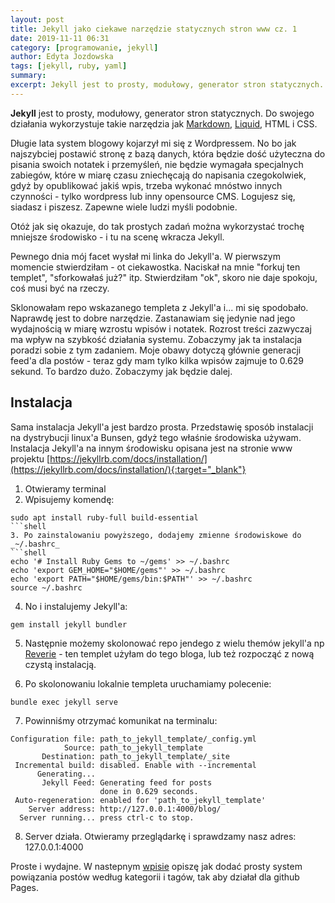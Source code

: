 ```yaml
---
layout: post
title: Jekyll jako ciekawe narzędzie statycznych stron www cz. 1
date: 2019-11-11 06:31
category: [programowanie, jekyll]
author: Edyta Jozdowska
tags: [jekyll, ruby, yaml]
summary:
excerpt: Jekyll jest to prosty, modułowy, generator stron statycznych. Do swojego działania wykorzystuje takie narzędzia jak Markdown, Liquid, HTML i CSS. 
---
```


**Jekyll** jest to prosty, modułowy, generator stron statycznych. Do swojego działania wykorzystuje takie narzędzia jak [Markdown](https://pl.wikipedia.org/wiki/Markdown), [Liquid](https://github.com/Shopify/liquid/wiki), HTML i CSS.

Długie lata system blogowy kojarzył mi się z Wordpressem. No bo jak najszybciej postawić stronę z bazą danych, która będzie dość użyteczna do pisania swoich notatek i przemyśleń, nie będzie wymagała specjalnych zabiegów, które w miarę czasu zniechęcają do napisania czegokolwiek, gdyż by opublikować jakiś wpis, trzeba wykonać mnóstwo innych czynności - tylko wordpress lub inny opensource CMS. Logujesz się, siadasz i piszesz. Zapewne wiele ludzi myśli podobnie.

Otóż jak się okazuje, do tak prostych zadań można wykorzystać trochę mniejsze środowisko - i tu na scenę wkracza Jekyll. 

Pewnego dnia mój facet wysłał mi linka do Jekyll'a. W pierwszym momencie stwierdziłam - ot ciekawostka. Naciskał na mnie "forkuj ten templet", "sforkowałaś już?" itp. Stwierdziłam "ok", skoro nie daje spokoju, coś musi być na rzeczy. 

Sklonowałam repo wskazanego templeta z Jekyll'a i... mi się spodobało. Naprawdę jest to dobre narzędzie. Zastanawiam się jedynie nad jego wydajnością w miarę wzrostu wpisów i notatek. Rozrost treści zazwyczaj ma wpływ na szybkość działania systemu. Zobaczymy jak ta instalacja poradzi sobie z tym zadaniem. Moje obawy dotyczą głównie generacji feed'a dla postów - teraz gdy mam tylko kilka wpisów zajmuje to 0.629 sekund. To bardzo dużo. Zobaczymy jak będzie dalej.

## Instalacja
Sama instalacja Jekyll'a jest bardzo prosta. Przedstawię sposób instalacji na dystrybucji linux'a Bunsen, gdyż tego właśnie środowiska używam. Instalacja Jekyll'a na innym środowisku opisana jest na stronie www projektu [https://jekyllrb.com/docs/installation/](https://jekyllrb.com/docs/installation/){:target="_blank"}

1. Otwieramy terminal
2. Wpisujemy komendę:
```shell
sudo apt install ruby-full build-essential
```shell
3. Po zainstalowaniu powyższego, dodajemy zmienne środowiskowe do _~/.bashrc_
```shell
echo '# Install Ruby Gems to ~/gems' >> ~/.bashrc
echo 'export GEM_HOME="$HOME/gems"' >> ~/.bashrc
echo 'export PATH="$HOME/gems/bin:$PATH"' >> ~/.bashrc
source ~/.bashrc
```
4. No i instalujemy Jekyll'a:
```shell
gem install jekyll bundler
```
5. Następnie możemy skolonować repo jendego z wielu themów jekyll'a np [Reverie](https://github.com/amitmerchant1990/reverie) - ten templet użyłam do tego bloga, lub też rozpocząć z nową czystą instalacją. 

6. Po skolonowaniu lokalnie templeta uruchamiamy polecenie:
```shell
bundle exec jekyll serve
```
7. Powinniśmy otrzymać komunikat na terminalu:
```shell 
Configuration file: path_to_jekyll_template/_config.yml
            Source: path_to_jekyll_template
       Destination: path_to_jekyll_template/_site
 Incremental build: disabled. Enable with --incremental
      Generating... 
       Jekyll Feed: Generating feed for posts
                    done in 0.629 seconds.
 Auto-regeneration: enabled for 'path_to_jekyll_template'
    Server address: http://127.0.0.1:4000/blog/
  Server running... press ctrl-c to stop.
```
8. Server działa. Otwieramy przeglądarkę i sprawdzamy  nasz adres: 127.0.0.1:4000

Proste i wydajne. W nastepnym [wpisie](../kategorie-i-tagi-w-jekyll/) opiszę jak dodać prosty system powiązania postów według kategorii i tagów, tak aby działał dla github Pages.

